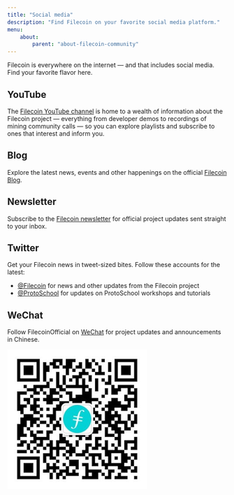 ```yaml
---
title: "Social media"
description: "Find Filecoin on your favorite social media platform."
menu:
    about:
        parent: "about-filecoin-community"
---
```


Filecoin is everywhere on the internet — and that includes social media. Find your favorite flavor here.

## YouTube

The [Filecoin YouTube channel](https://www.youtube.com/channel/UCPyYmtJYQwxM-EUyRUTp5DA) is home to a wealth of information about the Filecoin project — everything from developer demos to recordings of mining community calls  — so you can explore playlists and subscribe to ones that interest and inform you.

## Blog

Explore the latest news, events and other happenings on the official [Filecoin Blog](https://filecoin.io/blog/).

## Newsletter

Subscribe to the [Filecoin newsletter](https://filecoin.io/build/#events) for official project updates sent straight to your inbox.

## Twitter

Get your Filecoin news in tweet-sized bites. Follow these accounts for the latest:

- [@Filecoin](https://twitter.com/filecoin) for news and other updates from the Filecoin project
- [@ProtoSchool](https://twitter.com/protoschool) for updates on ProtoSchool workshops and tutorials

## WeChat

Follow FilecoinOfficial on [WeChat](https://www.wechat.com/mobile) for project updates and announcements in Chinese.

![WeChat logo](wechat-qr.jpg)
